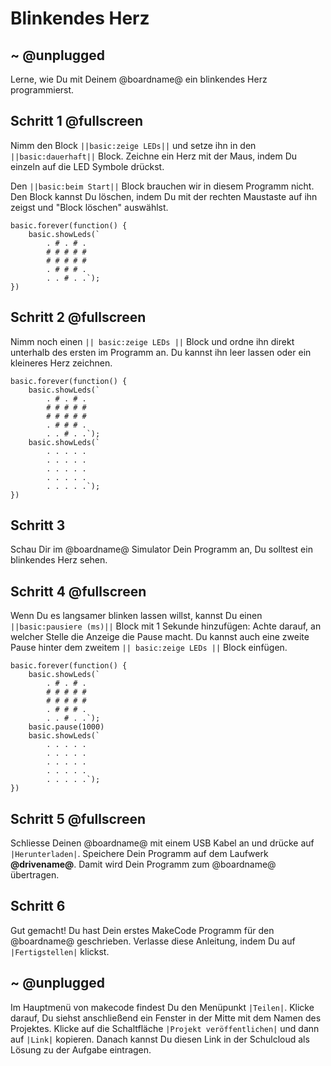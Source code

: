 # Blinkendes Herz

## ~ @unplugged
Lerne, wie Du mit Deinem @boardname@ ein blinkendes Herz programmierst.


## Schritt 1 @fullscreen

Nimm den Block ``||basic:zeige LEDs||`` und setze ihn in den ``||basic:dauerhaft||`` Block.
Zeichne ein Herz mit der Maus, indem Du einzeln auf die LED Symbole drückst.

Den ``||basic:beim Start||`` Block brauchen wir in diesem Programm nicht. Den Block kannst Du löschen, indem Du mit der rechten Maustaste auf ihn zeigst und "Block löschen" auswählst.

```blocks
basic.forever(function() {
    basic.showLeds(`
        . # . # .
        # # # # #
        # # # # #
        . # # # .
        . . # . .`);
})
```


## Schritt 2 @fullscreen

Nimm noch einen ``|| basic:zeige LEDs ||`` Block und ordne ihn direkt unterhalb des ersten im Programm an. Du kannst ihn leer lassen oder ein kleineres Herz zeichnen.

```blocks
basic.forever(function() {
    basic.showLeds(`
        . # . # .
        # # # # #
        # # # # #
        . # # # .
        . . # . .`);
    basic.showLeds(`
        . . . . .
        . . . . .
        . . . . .
        . . . . .
        . . . . .`);
})
```

## Schritt 3

Schau Dir im @boardname@ Simulator Dein Programm an, Du solltest ein blinkendes Herz sehen.


## Schritt 4 @fullscreen

Wenn Du es langsamer blinken lassen willst, kannst Du einen ``||basic:pausiere (ms)||`` Block mit 1 Sekunde hinzufügen:
Achte darauf, an welcher Stelle die Anzeige die Pause macht. Du kannst auch eine zweite Pause hinter dem zweitem ``|| basic:zeige LEDs ||`` Block einfügen.

```blocks
basic.forever(function() {
    basic.showLeds(`
        . # . # .
        # # # # #
        # # # # #
        . # # # .
        . . # . .`);
    basic.pause(1000)
    basic.showLeds(`
        . . . . .
        . . . . .
        . . . . .
        . . . . .
        . . . . .`);
})
```


## Schritt 5 @fullscreen

Schliesse Deinen @boardname@ mit einem USB Kabel an und drücke auf ``|Herunterladen|``. Speichere Dein Programm auf dem Laufwerk **@drivename@**. 
Damit wird Dein Programm zum @boardname@ übertragen.


## Schritt 6

Gut gemacht! Du hast Dein erstes MakeCode Programm für den @boardname@ geschrieben.
Verlasse diese Anleitung, indem Du auf ``|Fertigstellen|`` klickst. 


## ~ @unplugged
Im Hauptmenü von makecode findest Du den Menüpunkt ``|Teilen|``. 
Klicke darauf, Du siehst anschließend ein Fenster in der Mitte mit dem Namen des Projektes. 
Klicke auf die Schaltfläche ``|Projekt veröffentlichen|`` und dann auf ``|Link|`` kopieren. 
Danach kannst Du diesen Link in der Schulcloud als Lösung zu der Aufgabe eintragen.